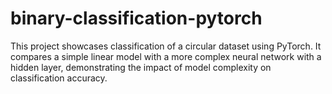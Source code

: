 # binary-classification-pytorch
This project showcases classification of a circular dataset using PyTorch. It compares a simple linear model with a more complex neural network with a hidden layer, demonstrating the impact of model complexity on classification accuracy.
